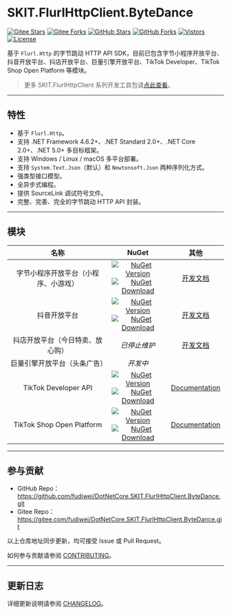﻿# SKIT.FlurlHttpClient.ByteDance

[![Gitee Stars](https://gitee.com/fudiwei/DotNetCore.SKIT.FlurlHttpClient.ByteDance/badge/star.svg?title=Stars)](https://gitee.com/fudiwei/DotNetCore.SKIT.FlurlHttpClient.ByteDance)
[![Gitee Forks](https://gitee.com/fudiwei/DotNetCore.SKIT.FlurlHttpClient.ByteDance/badge/fork.svg?title=Forks)](https://gitee.com/fudiwei/DotNetCore.SKIT.FlurlHttpClient.ByteDance)
[![GitHub Stars](https://img.shields.io/github/stars/fudiwei/DotNetCore.SKIT.FlurlHttpClient.ByteDance?logo=github&label=Stars)](https://github.com/fudiwei/DotNetCore.SKIT.FlurlHttpClient.ByteDance)
[![GitHub Forks](https://img.shields.io/github/forks/fudiwei/DotNetCore.SKIT.FlurlHttpClient.ByteDance?logo=github&label=Forks)](https://github.com/fudiwei/DotNetCore.SKIT.FlurlHttpClient.ByteDance)
[![Vistors](https://visitor-badge.laobi.icu/badge?page_id=fudiwei.DotNetCore.SKIT.FlurlHttpClient.ByteDance&title=Visitors)](https://github.com/fudiwei/DotNetCore.SKIT.FlurlHttpClient.ByteDance)
[![License](https://img.shields.io/github/license/fudiwei/DotNetCore.SKIT.FlurlHttpClient.ByteDance?label=License)](https://mit-license.org/)

基于 `Flurl.Http` 的字节跳动 HTTP API SDK，目前已包含字节小程序开放平台、抖音开放平台、抖店开放平台、巨量引擎开放平台、TikTok Developer、TikTok Shop Open Platform 等模块。

> 更多 SKIT.FlurlHttpClient 系列开发工具包请[点此查看](https://github.com/fudiwei/DotNetCore.SKIT.FlurlHttpClient)。

---

## 特性

-   基于 `Flurl.Http`。
-   支持 .NET Framework 4.6.2+、.NET Standard 2.0+、.NET Core 2.0+、.NET 5.0+ 多目标框架。
-   支持 Windows / Linux / macOS 多平台部署。
-   支持 `System.Text.Json`（默认）和 `Newtonsoft.Json` 两种序列化方式。
-   强类型接口模型。
-   全异步式编程。
-   提供 SourceLink 调试符号文件。
-   完整、完善、完全的字节跳动 HTTP API 封装。

---

## 模块

|                 名称                 |                                                                                                                                                                                                             NuGet                                                                                                                                                                                                              |                        其他                        |
| :----------------------------------: | :----------------------------------------------------------------------------------------------------------------------------------------------------------------------------------------------------------------------------------------------------------------------------------------------------------------------------------------------------------------------------------------------------------------------------: | :------------------------------------------------: |
| 字节小程序开放平台（小程序、小游戏） |                 [![NuGet Version](https://img.shields.io/nuget/v/SKIT.FlurlHttpClient.ByteDance.MicroApp.svg?label=NuGet)](https://www.nuget.org/packages/SKIT.FlurlHttpClient.ByteDance.MicroApp) <br> [![NuGet Download](https://img.shields.io/nuget/dt/SKIT.FlurlHttpClient.ByteDance.MicroApp.svg?sanitize=true&label=Downloads)](https://www.nuget.org/packages/SKIT.FlurlHttpClient.ByteDance.MicroApp)                 |       [开发文档](./docs/MicroApp/README.md)        |
|             抖音开放平台             |             [![NuGet Version](https://img.shields.io/nuget/v/SKIT.FlurlHttpClient.ByteDance.DouyinOpen.svg?label=NuGet)](https://www.nuget.org/packages/SKIT.FlurlHttpClient.ByteDance.DouyinOpen) <br> [![NuGet Download](https://img.shields.io/nuget/dt/SKIT.FlurlHttpClient.ByteDance.DouyinOpen.svg?sanitize=true&label=Downloads)](https://www.nuget.org/packages/SKIT.FlurlHttpClient.ByteDance.DouyinOpen)             |      [开发文档](./docs/DouyinOpen/README.md)       |
|   抖店开放平台（今日特卖、放心购）   |                                                                                                                                                                                                          _已停止维护_                                                                                                                                                                                                          |      [开发文档](./docs/DouyinShop/README.md)       |
|     巨量引擎开放平台（头条广告）     |                                                                                                                                                                                                            _开发中_                                                                                                                                                                                                            |                                                    |
|         TikTok Developer API         |         [![NuGet Version](https://img.shields.io/nuget/v/SKIT.FlurlHttpClient.ByteDance.TikTokGlobal.svg?label=NuGet)](https://www.nuget.org/packages/SKIT.FlurlHttpClient.ByteDance.TikTokGlobal) <br> [![NuGet Download](https://img.shields.io/nuget/dt/SKIT.FlurlHttpClient.ByteDance.TikTokGlobal.svg?sanitize=true&label=Downloads)](https://www.nuget.org/packages/SKIT.FlurlHttpClient.ByteDance.TikTokGlobal)         |   [Documentation](./docs/TikTokGlobal/README.md)   |
|      TikTok Shop Open Platform       | [![NuGet Version](https://img.shields.io/nuget/v/SKIT.FlurlHttpClient.ByteDance.TikTokGlobalShop.svg?label=NuGet)](https://www.nuget.org/packages/SKIT.FlurlHttpClient.ByteDance.TikTokGlobalShop) <br> [![NuGet Download](https://img.shields.io/nuget/dt/SKIT.FlurlHttpClient.ByteDance.TikTokGlobalShop.svg?sanitize=true&label=Downloads)](https://www.nuget.org/packages/SKIT.FlurlHttpClient.ByteDance.TikTokGlobalShop) | [Documentation](./docs/TikTokGlobalShop/README.md) |

---

## 参与贡献

-   GitHub Repo：https://github.com/fudiwei/DotNetCore.SKIT.FlurlHttpClient.ByteDance.git
-   Gitee Repo：https://gitee.com/fudiwei/DotNetCore.SKIT.FlurlHttpClient.ByteDance.git

以上仓库地址同步更新，均可接受 Issue 或 Pull Request。

如何参与贡献请参阅 [CONTRIBUTING](./CONTRIBUTING.md)。

---

## 更新日志

详细更新说明请参阅 [CHANGELOG](./CHANGELOG.md)。
